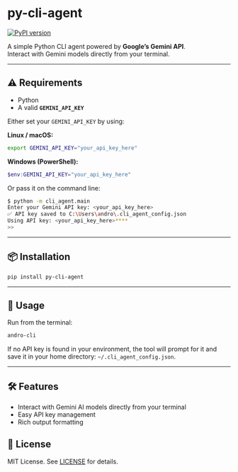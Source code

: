 # py-cli-agent

[![PyPI version](https://img.shields.io/pypi/v/py-cli-agent.svg)](https://pypi.org/project/py-cli-agent/)

A simple Python CLI agent powered by **Google’s Gemini API**.  
Interact with Gemini models directly from your terminal.

---

## ⚠️ Requirements

- Python
- A valid **`GEMINI_API_KEY`**

Either set your `GEMINI_API_KEY` by using:

**Linux / macOS:**

```bash
export GEMINI_API_KEY="your_api_key_here"
```

**Windows (PowerShell):**

```powershell
$env:GEMINI_API_KEY="your_api_key_here"
```

Or pass it on the command line:

```bash
$ python -m cli_agent.main
Enter your Gemini API key: <your_api_key_here>
✅ API key saved to C:\Users\andro\.cli_agent_config.json
Using API key: <your_api_key_here>****
>>

```

---

## 📦 Installation

```bash
pip install py-cli-agent
```

---

## 🚀 Usage

Run from the terminal:

```bash
andro-cli
```

If no API key is found in your environment, the tool will prompt for it
and save it in your home directory: `~/.cli_agent_config.json`.

---
## 🛠️ Features

- Interact with Gemini AI models directly from your terminal
- Easy API key management
- Rich output formatting

## 📄 License

MIT License. See [LICENSE](./LICENSE) for details.
